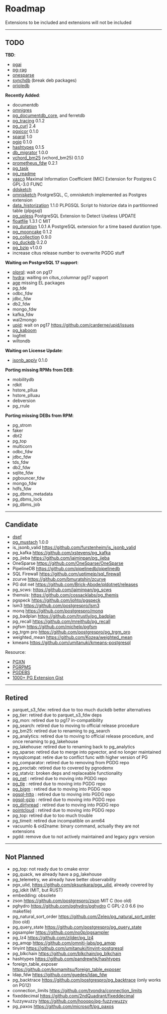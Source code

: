 # Roadmap

Extensions to be included and extensions will not be included

--------

## TODO

**TBD**:

- [pgai](https://github.com/timescale/pgai)
- [pg-rag](https://github.com/nearform/pg-rag)
- [onesparse](https://github.com/OneSparse/OneSparse)
- [synchdb](https://github.com/Hornetlabs/synchdb) (break deb packages)
- [orioledb](https://github.com/orioledb/orioledb)

**Recently Added**:

- documentdb
- [omnigres](https://omnigres.com/)
- [pg_documentdb_core](https://github.com/microsoft/documentdb/tree/main/pg_documentdb_core), and ferretdb
- [pg_tracing](https://github.com/DataDog/pg_tracing) 0.1.2
- [pg_curl](https://github.com/RekGRpth/pg_curl) 2.4
- [pgxicor](https://github.com/Florents-Tselai/pgxicor) 0.1.0
- [sparql](https://github.com/lacanoid/pgsparql) 1.0
- [pgjq](https://github.com/Florents-Tselai/pgJQ) 0.1.0
- [hashtypes](https://github.com/adjust/hashtypes/) 0.1.5
- [db_migrator](https://github.com/cybertec-postgresql/db_migrator) 1.0.0
- [vchord_bm25](https://github.com/tensorchord/VectorChord-bm25) (vchord_bm25) 0.1.0
- [prometheus_fdw](https://github.com/tembo-io/prometheus_fdw/) 0.2.1
- [pg_task](https://github.com/RekGRpth/pg_task)
- [pg_readme](https://github.com/bigsmoke/pg_readme)
- [vasco](https://github.com/Florents-Tselai/vasco) Maximal Information Coefficient (MIC) Extension for Postgres C GPL-3.0 FUNC
- [ddsketch](https://github.com/tvondra/ddsketch)
- [omnisketch](https://github.com/tvondra/omnisketch) PostgreSQL, C, omnisketch implemented as Postgres extension
- [data_historization](https://github.com/rodo/postgresql-data-historization) 1.1.0  PLPGSQL Script to historize data in partitionned table (plpgsql)
- [pg_upless](https://pgxn.org/dist/pg_upless/0.0.2/) PostgreSQL Extension to Detect Useless UPDATE
- [floatfile](https://github.com/pjungwir/floatfile) 1.3.1 C MIT
- [pg_duration](https://github.com/jkosh44/pg_duration/) 1.0.1 A PostgreSQL extension for a time based duration type.
- [pg_mooncake](https://github.com/Mooncake-Labs/pg_mooncake/releases/tag/v0.1.2) 0.1.2
- [pg_collection](https://github.com/aws/pgcollection) 0.9.0
- [pg_duckdb](https://github.com/duckdb/pg_duckdb/releases/tag/v0.3.1) 0.2.0
- [pg_bzip](https://github.com/steve-chavez/pg_bzip) v1.0.0
- increase citus release number to overwrite PGDG stuff


**Waiting on PostgreSQL 17 support**:

- [plprql](https://github.com/kaspermarstal/plprql): wait on pg17
- [hydra](https://github.com/hydradatabase/hydra): waiting on citus_columnar pg17 support
- [age](https://github.com/apache/age) missing EL packages
- pg_tde
- odbc_fdw
- jdbc_fdw
- db2_fdw
- mongo_fdw
- kafka_fdw
- wal2mongo
- [upid](https://github.com/carderne/upid): wait on pg17 https://github.com/carderne/upid/issues
- [pg_kaboom](https://github.com/pgguru/pg_kaboom/)
- logfmt
- wiltondb

**Waiting on License Update**:

- [jsonb_apply](https://github.com/Florents-Tselai/jsonb_apply) 0.1.0


**Porting missing RPMs from DEB**:

- mobilitydb
- rdkit
- hstore_pllua
- hstore_plluau
- debversion
- pg_rrule

**Porting missing DEBs from RPM**:

- pg_strom
- faker
- dbt2
- pg_top
- multicorn
- odbc_fdw
- jdbc_fdw
- tds_fdw
- db2_fdw
- sqlite_fdw
- pgbouncer_fdw
- mongo_fdw
- hdfs_fdw
- pg_dbms_metadata
- pg_dbms_lock
- pg_dbms_job


--------

## Candidate

- [dsef](https://github.com/ardentperf/dsef/)
- [pg_mustach](https://github.com/RekGRpth/pg_mustach) 1.0.0
- is_jsonb_valid https://github.com/furstenheim/is_jsonb_valid
- pg_kafka https://github.com/xstevens/pg_kafka
- pg_jieba https://github.com/jaiminpan/pg_jieba
- OneSparse https://github.com/OneSparse/OneSparse
- PipelineDB https://github.com/pipelinedb/pipelinedb
- SQL Firewall https://github.com/uptimejp/sql_firewall
- zcurve https://github.com/bmuratshin/zcurve
- PG dot net https://github.com/Brick-Abode/pldotnet/releases
- pg_scws: https://github.com/jaiminpan/pg_scws
- themsis: https://github.com/cossacklabs/pg_themis
- pgspeck https://github.com/johto/pgspeck
- lsm3 https://github.com/postgrespro/lsm3
- monq https://github.com/postgrespro/monq
- pg_badplan https://github.com/trustly/pg_badplan
- pg_recall https://github.com/mreithub/pg_recall
- pgfsm https://github.com/michelp/pgfsm
- pg_trgm pro https://github.com/postgrespro/pg_trgm_pro
- weighted_mean https://github.com/Kozea/weighted_mean
- kmeans https://github.com/umitanuki/kmeans-postgresql

Resource:

- [PGXN](https://pgxn.org/)
- [PGRPMS](https://git.postgresql.org/gitweb/?p=pgrpms.git;a=summary)
- [PGDEBS](https://salsa.debian.org/postgresql)
- [1000+ PG Extension Gist](https://gist.github.com/joelonsql/e5aa27f8cc9bd22b8999b7de8aee9d47)


--------

## Retired

- parquet_s3_fdw: retired due to too much duckdb better alternatives
- pg_tier: retired due to parquet_s3_fdw deps
- pg_mon: retired due to pg17 in-compatibility
- pg_search: retired due to moving to official release procedure
- pg_bm25: retired due to renaming to pg_search
- pg_analytics: retired due to moving to official release procedure, and once renaming to pg_lakehouse
- pg_lakehouse: retired due to renaming back to pg_analytics
- pg_sparse: retired due to merge into pgvector, and no longer maintained
- mysqlcompat: retire due to conflict func with higher version of PG
- pg_comparator: retired due to removing from PGDG repo 
- pg_proctab: retired due to covered by pgnodemx
- pg_statviz: broken deps and replaceable functionality
- [pg_net](https://github.com/supabase/pg_net)             : retired due to moving into PGDG repo
- [pg_tle](https://github.com/aws/pg_tle)                  : retired due to moving into PGDG repo
- [pg_bigm](https://github.com/pgbigm/pg_bigm)             : retired due to moving into PGDG repo
- [pgsql-http](https://github.com/pramsey/pgsql-http)      : retired due to moving into PGDG repo
- [pgsql-gzip](https://github.com/pramsey/pgsql-gzip)      : retired due to moving into PGDG repo
- [pg_dirtyread](https://github.com/df7cb/pg_dirtyread)    : retired due to moving into PGDG repo
- [pointcloud](https://github.com/pgpointcloud/pointcloud) : retired due to moving into PGDG repo
- pg_top: retired due to too much trouble
- pg_timeit: retired due incompatible on arm64
- vacuumlo & oid2name: binary command, actually they are not extensions
- pgdd: remove due to not actively maintained and legacy pgrx version


--------

## Not Planned

- pg_top: not ready due to cmake error
- pg_quack, we already have a pg_lakehouse
- pg_telemetry, we already have better observability
- pgx_ulid, https://github.com/pksunkara/pgx_ulid, already covered by pg_idkit (MIT, but RUST)
- embedding: obsolete
- zson https://github.com/postgrespro/zson MIT C (too old)
- pghydro https://github.com/pghydro/pghydro C GPL-2.0 6.6 (no makefile)
- pg_natural_sort_order https://github.com/Zeleo/pg_natural_sort_order (too old)
- pg_query_state https://github.com/postgrespro/pg_query_state
- pgsampler https://github.com/no0p/pgsampler
- pg_lz4 https://github.com/zilder/pg_lz4
- pg_amqp https://github.com/omniti-labs/pg_amqp
- tinyint https://github.com/umitanuki/tinyint-postgresql
- pg_blkchain https://github.com/blkchain/pg_blkchain
- hashtypes https://github.com/pandrewhk/hashtypes
- foreign_table_exposer https://github.com/komamitsu/foreign_table_exposer
- ldap_fdw https://github.com/guedes/ldap_fdw
- pg_backtrace https://github.com/postgrespro/pg_backtrace (only works on PG12)
- connection_limits https://github.com/tvondra/connection_limits
- fixeddecimal https://github.com/2ndQuadrant/fixeddecimal
- fuzzywuzzy https://github.com/hooopo/pg-fuzzywuzzy
- pg_paxos https://github.com/microsoft/pg_paxos
